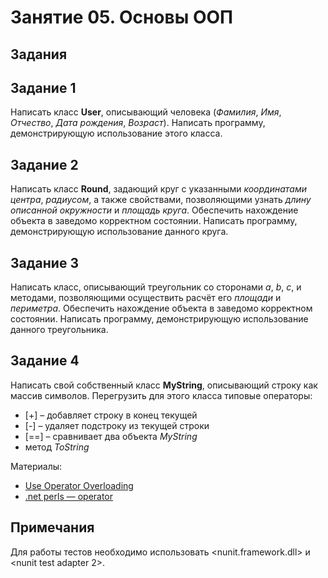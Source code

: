 ﻿# Занятие 05. Основы ООП

## Задания

## Задание 1

Написать класс **User**, описывающий человека (*Фамилия*, *Имя*, *Отчество*, *Дата рождения*, *Возраст*). Написать программу, демонстрирующую использование этого класса.

## Задание 2

Написать класс **Round**, задающий круг с указанными *координатами центра*, *радиусом*, а также свойствами, позволяющими узнать *длину описанной окружности* и *площадь круга*. Обеспечить нахождение объекта в заведомо корректном состоянии. Написать программу, демонстрирующую использование данного круга.

## Задание 3

Написать класс, описывающий треугольник со сторонами *a*, *b*, *c*, и методами, позволяющими осуществить расчёт его *площади* и *периметра*. Обеспечить нахождение объекта в заведомо корректном состоянии. Написать программу, демонстрирующую использование данного треугольника.

## Задание 4

Написать свой собственный класс **MyString**, описывающий строку как массив символов. Перегрузить для этого класса типовые операторы:

* [+] – добавляет строку в конец текущей
* [-] – удаляет подстроку из текущей строки
* [==] – сравнивает два объекта *MyString*
* метод *ToString*

Материалы:

* [Use Operator Overloading](https://msdn.microsoft.com/en-us/library/6fbs5e2h(v=vs.120).aspx)
* [.net perls — operator](http://www.dotnetperls.com/operator)


## Примечания

Для работы тестов необходимо использовать <nunit.framework.dll> и <nunit test adapter 2>.
